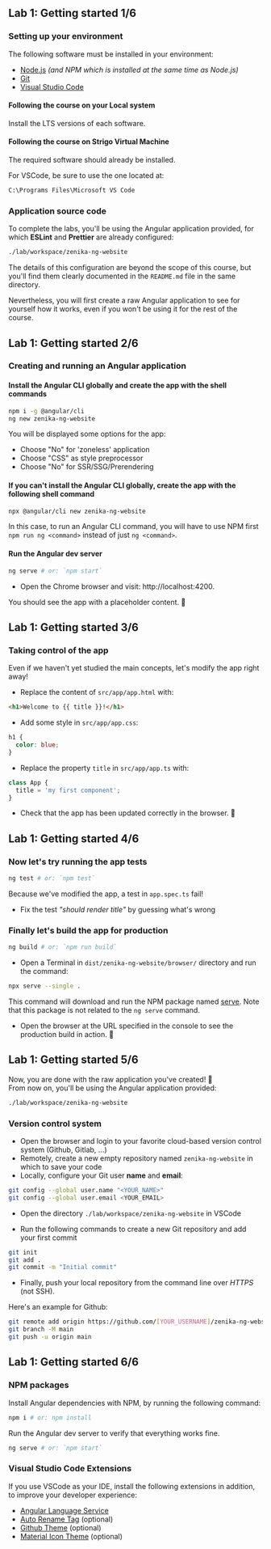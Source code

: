 ## Lab 1: Getting started 1/6
### Setting up your environment

The following software must be installed in your environment:

- [Node.js](https://nodejs.org/en/download) *(and NPM which is installed at the same time as Node.js)*
- [Git](https://git-scm.com/downloads)
- [Visual Studio Code](https://code.visualstudio.com/download)

#### Following the course on your Local system

Install the LTS versions of each software.

#### Following the course on Strigo Virtual Machine

The required software should already be installed.

For VSCode, be sure to use the one located at:

```txt
C:\Programs Files\Microsoft VS Code
```

### Application source code

To complete the labs, you'll be using the Angular application provided, for which **ESLint** and **Prettier** are already configured:

```txt
./lab/workspace/zenika-ng-website
```

The details of this configuration are beyond the scope of this course, but you'll find them clearly documented in the `README.md` file in the same directory.

Nevertheless, you will first create a raw Angular application to see for yourself how it works, even if you won't be using it for the rest of the course.



## Lab 1: Getting started 2/6
### Creating and running an Angular application

#### Install the Angular CLI globally and create the app with the shell commands

```bash
npm i -g @angular/cli
ng new zenika-ng-website
```

You will be displayed some options for the app:
- Choose "No" for 'zoneless' application
- Choose "CSS" as style preprocessor
- Choose "No" for SSR/SSG/Prerendering

#### If you can't install the Angular CLI globally, create the app with the following shell command

```bash
npx @angular/cli new zenika-ng-website
```

In this case, to run an Angular CLI command, you will have to use NPM first `npm run ng <command>` instead of just `ng <command>`.

#### Run the Angular dev server

```bash
ng serve # or: `npm start`
```

- Open the Chrome browser and visit: http://localhost:4200.

You should see the app with a placeholder content. 🚀



## Lab 1: Getting started 3/6
### Taking control of the app

Even if we haven't yet studied the main concepts, let's modify the app right away!

- Replace the content of `src/app/app.html` with:

```html
<h1>Welcome to {{ title }}!</h1>
```

- Add some style in `src/app/app.css`:

```css
h1 {
  color: blue;
}
```

- Replace the property `title` in `src/app/app.ts` with:

```ts
class App {
  title = 'my first component';
}
```

- Check that the app has been updated correctly in the browser. 🚀



## Lab 1: Getting started 4/6
### Now let's try running the app tests

```bash
ng test # or: `npm test`
```

Because we've modified the app, a test in `app.spec.ts` fail!

- Fix the test *"should render title"* by guessing what's wrong

### Finally let's build the app for production

```bash
ng build # or: `npm run build`
```

- Open a Terminal in `dist/zenika-ng-website/browser/` directory and run the command:

```bash
npx serve --single .
```

This command will download and run the NPM package named [serve](https://www.npmjs.com/package/serve).
Note that this package is not related to the `ng serve` command.

- Open the browser at the URL specified in the console to see the production build in action. 🚀



## Lab 1: Getting started 5/6

Now, you are done with the raw application you've created! 🎉<br />
From now on, you'll be using the Angular application provided:

```txt
./lab/workspace/zenika-ng-website
```

### Version control system

- Open the browser and login to your favorite cloud-based version control system (Github, Gitlab, ...)
- Remotely, create a new empty repository named `zenika-ng-website` in which to save your code
- Locally, configure your Git user **name** and **email**:

```bash
git config --global user.name "<YOUR_NAME>"
git config --global user.email <YOUR_EMAIL>
```

- Open the directory `./lab/workspace/zenika-ng-website` in VSCode

- Run the following commands to create a new Git repository and add your first commit

```bash
git init
git add .
git commit -m "Initial commit"
```

- Finally, push your local repository from the command line over *HTTPS* (not SSH).

Here's an example for Github:

```bash
git remote add origin https://github.com/[YOUR_USERNAME]/zenika-ng-website.git
git branch -M main
git push -u origin main
```



## Lab 1: Getting started 6/6
### NPM packages

Install Angular dependencies with NPM, by running the following command:

```bash
npm i # or: npm install
```

Run the Angular dev server to verify that everything works fine.

```bash
ng serve # or: `npm start`
```

### Visual Studio Code Extensions

If you use VSCode as your IDE, install the following extensions in addition, to improve your developer experience:

- [Angular Language Service](https://marketplace.visualstudio.com/items?itemName=Angular.ng-template)
- [Auto Rename Tag](https://marketplace.visualstudio.com/items?itemName=formulahendry.auto-rename-tag) (optional)
- [Github Theme](https://marketplace.visualstudio.com/items?itemName=GitHub.github-vscode-theme) (optional)
- [Material Icon Theme](https://marketplace.visualstudio.com/items?itemName=PKief.material-icon-theme) (optional)
